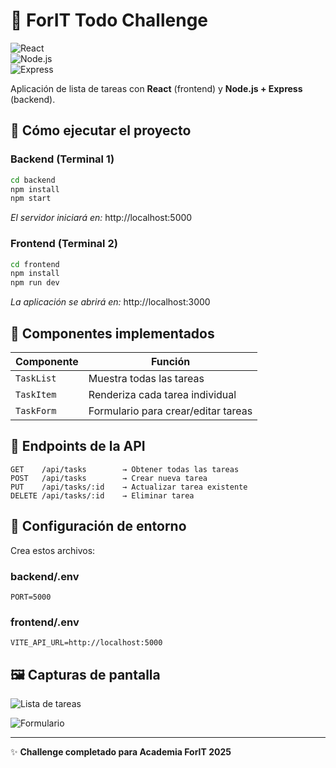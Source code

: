 # 📝 ForIT Todo Challenge  

![React](https://img.shields.io/badge/React-18.2-blue)  
![Node.js](https://img.shields.io/badge/Node.js-20-green)  
![Express](https://img.shields.io/badge/Express-4.18-lightgrey)  

Aplicación de lista de tareas con **React** (frontend) y **Node.js + Express** (backend). 
## 🚀 Cómo ejecutar el proyecto  

### Backend (Terminal 1)  
```bash  
cd backend  
npm install  
npm start  
```  
*El servidor iniciará en:* http://localhost:5000  

### Frontend (Terminal 2)  
```bash  
cd frontend  
npm install  
npm run dev  
```  
*La aplicación se abrirá en:* http://localhost:3000  

## 🧩 Componentes implementados  
| Componente | Función |  
|------------|---------|  
| `TaskList` | Muestra todas las tareas |  
| `TaskItem` | Renderiza cada tarea individual |  
| `TaskForm` | Formulario para crear/editar tareas |  

## 📡 Endpoints de la API  
```http  
GET    /api/tasks        → Obtener todas las tareas  
POST   /api/tasks        → Crear nueva tarea  
PUT    /api/tasks/:id    → Actualizar tarea existente  
DELETE /api/tasks/:id    → Eliminar tarea  
```  

## 🔐 Configuración de entorno  
Crea estos archivos:  

### backend/.env  
```env
PORT=5000
```

### frontend/.env  
```env
VITE_API_URL=http://localhost:5000
```

## 🖼️ Capturas de pantalla  
![Lista de tareas](/screenshots/list.png)  
 

![Formulario](/screenshots/form.png)  

---

✨ **Challenge completado para Academia ForIT 2025**  
```
